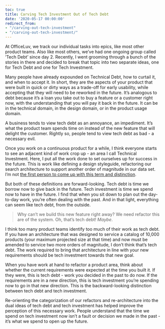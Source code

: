 ```yaml
---
toc: true
title: Carving Tech Investment Out of Tech Debt
date: '2020-05-17 00:00:00'
redirect_from:
- "/carving-out-tech-investment"
- "/carving-out-tech-investment/"
---
```


At OfficeLuv, we track our individual tasks into epics, like most other product teams. Also like most others, we’ve had one ongoing group called ‘Tech Debt’ since day 2. Recently, I went grooming through a bunch of the stories in there and decided to break that topic into two separate ideas, one for Tech Debt and one for Tech Investment.

Many people have already expounded on Technical Debt, how to curtail it, and when to accept it. In short, they are the aspects of your product that were built in quick or dirty ways as a trade-off for early usability, while accepting that they will need to be reworked in the future. It’s analogous to debt because it’s a loan you take out to buy a feature or a customer right now, with the understanding that you will pay it back in the future. It can be in the technical domain, in the design domain, or in the product usage domain.

A business tends to view tech debt as an annoyance, an impediment. It’s what the product team spends time on instead of the new feature that will delight the customer. Rightly so, people tend to view tech debt as bad - a necessary evil.

Once you work on a continuous product for a while, I think everyone starts to see an adjacent kind of work crop up - an area I call Technical Investment. Here, I put all the work done to set ourselves up for success in the future. This is work like defining a design styleguide, refactoring our search architecture to support another order of magnitude in our data set. I’m not [the first person to come up with this term and distinction](https://jamison.dance/12-31-2015/technical-debt-and-technical-investment).

But both of these definitions are forward-looking. Tech debt is time we borrow now to give back in the future. Tech investment is time we spend now to have in the future. I find that when you sit down to plan out the day-to-day work, you’re often dealing with the past. And in that light, everything can seem like tech debt, from the outside.

> Why can’t we build this new feature right away? We need refactor this are of the system. Oh, that’s tech debt! _Maybe_.

I think too many product teams identify too much of their work as tech debt. If you have an architecture that was designed to service a catalog of 10,000 products (your maximum projected size at that time) and now must be amended to service two more orders of magnitude, I don’t think that’s tech debt. The work required to bring that architecture in line with your new requirements should be tech investment towards that new goal.

When you have work at hand to refactor a product area, think about whether the current requirements were expected at the time you built it. If they were, this is tech debt - work you decided in the past to do now. If the requirements are in a new direction, this is tech investment you’re spending now to go in that new direction. This is the backward-looking distinction between tech debt and tech investment.

Re-orienting the categorization of our refactors and re-architecture into the dual ideas of tech debt and tech investment has helped improve the perception of this necessary work. People understand that the time we spend on tech investment now isn’t a fault or decision we made in the past - it’s what we spend to open up the future.

